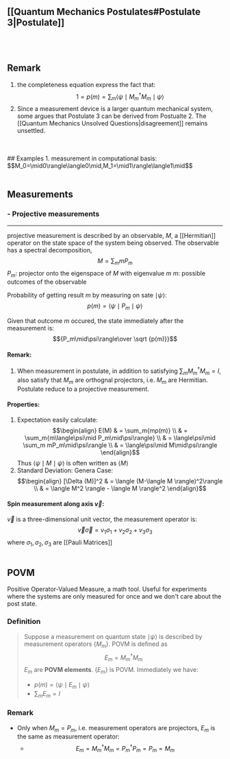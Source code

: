 ## [[Quantum Mechanics Postulates#Postulate 3|Postulate]]

<br/>
<br/>

## Remark
1. the completeness equation express the fact that:
	$$1=p(m)=\sum_m{\langle\psi\mid M_m^\dagger M_m\mid\psi\rangle}$$
2. Since a measurement device is a larger quantum mechanical system, some argues that Postulate 3 can be derived from Postualte 2. The [[Quantum Mechanics Unsolved Questions|disagreement]] remains unsettled.
<br/>
<br/>
## Examples
1. measurement in computational basis:
$$M_0=\mid0\rangle\langle0\mid,M_1=\mid1\rangle\langle1\mid$$

<br/>
<br/>

## Measurements
### - Projective measurements
---
projective measurement is described by an observable, $M$, a [[Hermitian]] operator on the state space of the system being observed. The observable has a spectral decomposition,
$$M=\sum_m{mP_m}$$
$P_m:$ projector onto the eigenspace of $M$ with eigenvalue $m$
$m:$ possible outcomes of the observable

Probability of getting result $m$ by measuring on sate $\mid\psi\rangle$:
$$p(m)=\langle\psi\mid P_m\mid\psi\rangle$$

Given that outcome $m$ occured, the state immediately after the measurement is:
$${P_m\mid\psi\rangle\over \sqrt {p(m)}}$$

#### Remark:
1. When measurement in postulate, in addition to satisfying $\sum_m{M_m^\dagger M_m=I}$, also satisfy that $M_m$ are orthognal projectors, i.e. $M_m$ are Hermitian. Postulate reduce to a projective measurement.

#### Properties:
1. Expectation easily calculate:
	$$\begin{align} 
  E(M) & = \sum_m{mp(m)} \\
       & = \sum_m{m\langle\psi\mid P_m\mid\psi\rangle} \\
	   & = \langle\psi\mid \sum_m mP_m\mid\psi\rangle \\
	   & = \langle\psi\mid M\mid\psi\rangle
  \end{align}$$
  	Thus $\langle\psi\mid M\mid\psi\rangle$ is often written as $\langle M\rangle$  
1. Standard Deviation:
	Genera Case:
	$$\begin{align}
	[\Delta (M)]^2 & = \langle (M-\langle M \rangle)^2\rangle \\
				   & = \langle M^2 \rangle - \langle M \rangle^2
	\end{align}$$
#### Spin measurement along axis $\vec v$:
$\vec v$ is a three-dimensional unit vector, the measurement operator is:
$$\vec v \vec \sigma=v_1 \sigma_1+v_2 \sigma_2+v_3 \sigma_3$$
where $\sigma_1, \sigma_2,\sigma_3$ are [[Pauli Matrices]]
<br/>
<br/>
##  POVM

Positive Operator-Valued Measure, a math tool. Useful for experiments where the systems are only measured for once and we don't care about the post state.
### Definition
> Suppose a measurement on quantum state $\mid\psi\rangle$ is described by measurement operators $\{M_m\}$. POVM is defined as 
> $$E_m=M_m^\dagger M_m$$
> $E_m$ are __POVM elements__. $\{E_m\}$ is POVM.
> Immediately we have:
> - $p(m)=\langle\psi\mid E_m\mid\psi\rangle$
> - $\sum_m E_m=I$

### Remark
- Only when $M_m=P_m$, i.e. measurement operators are projectors, $E_m$ is the same as measurement operator:
	- $$E_m=M_m^\dagger M_m=P_m^\dagger P_m=P_m=M_m$$